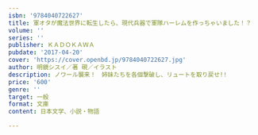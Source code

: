 ```yaml
---
isbn: '9784040722627'
title: 軍オタが魔法世界に転生したら、現代兵器で軍隊ハーレムを作っちゃいました！？　１０
volume: ''
series: ''
publisher: ＫＡＤＯＫＡＷＡ
pubdate: '2017-04-20'
cover: 'https://cover.openbd.jp/9784040722627.jpg'
author: 明鏡シスイ／著 硯／イラスト
description: ノワール襲来！　姉妹たちを各個撃破し、リュートを取り戻せ!!
price: '600'
genre: ''
target: 一般
format: 文庫
content: 日本文学、小説・物語

---
```

